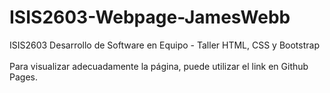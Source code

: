 # ISIS2603-Webpage-JamesWebb
ISIS2603 Desarrollo de Software en Equipo - Taller HTML, CSS y Bootstrap<br>
<br>
Para visualizar adecuadamente la página, puede utilizar el link en Github Pages.
